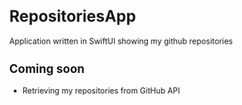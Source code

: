 # RepositoriesApp
Application written in SwiftUI showing my github repositories


## Coming soon
- Retrieving my repositories from GitHub API 
